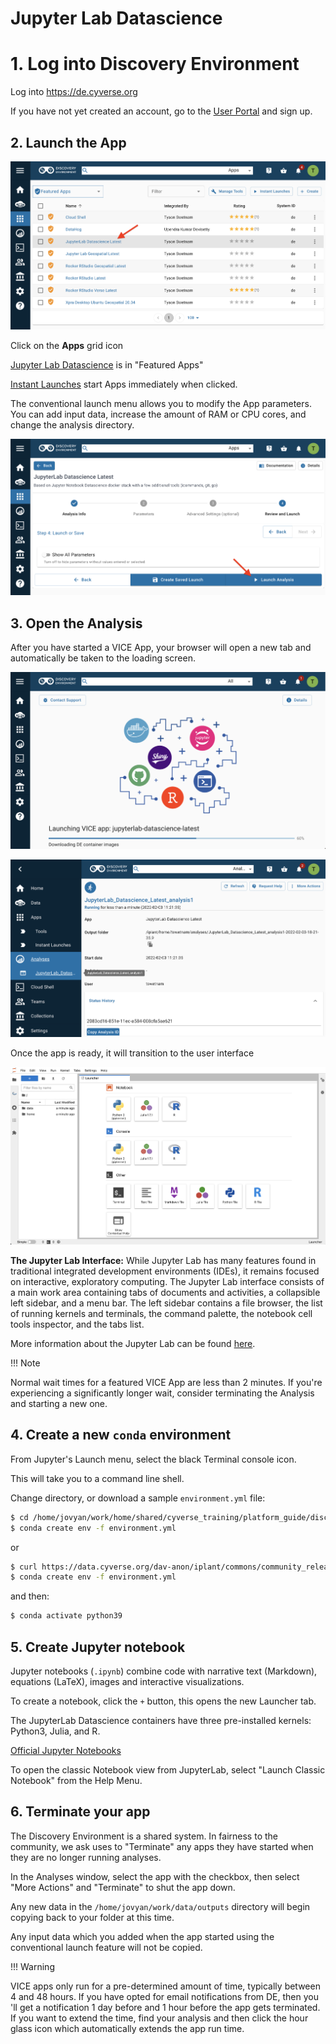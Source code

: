 # Jupyter Lab Datascience

# 1. Log into Discovery Environment

Log into <https://de.cyverse.org>

If you have not yet created an account, go to the [User Portal](https://user.cyverse.org) and sign up.

## 2. Launch the App

[![jupyter_1]][jupyter_1]

  [jupyter_1]: https://github.com/CyVerse-learning-materials/learning-materials-home/raw/mkdocs/assets/de/jupyter_1.png

Click on the **Apps** grid icon

[Jupyter Lab Datascience](https://de.cyverse.org/apps/de/cc77b788-bc45-11eb-9934-008cfa5ae621/launch) is in "Featured Apps"

[Instant Launches](https://de.cyverse.org/instantlaunches) start Apps immediately when clicked.

The conventional launch menu allows you to modify the App parameters. You can add input data, increase the amount of RAM or CPU cores, and change the analysis directory.

[![jupyter_2]][jupyter_2]

  [jupyter_2]: https://github.com/CyVerse-learning-materials/learning-materials-home/raw/mkdocs/assets/de/jupyter_2.png

## 3. Open the Analysis

After you have started a VICE App, your browser will open a new tab and automatically be taken to the loading screen.

[![jupyter_3]][jupyter_3]

  [jupyter_3]: https://github.com/CyVerse-learning-materials/learning-materials-home/raw/mkdocs/assets/de/jupyter_3.png

[![jupyter_4]][jupyter_4]

  [jupyter_4]: https://github.com/CyVerse-learning-materials/learning-materials-home/raw/mkdocs/assets/de/jupyter_4.png

Once the app is ready, it will transition to the user interface 

[![jupyter_5]][jupyter_5]

  [jupyter_5]: https://github.com/CyVerse-learning-materials/learning-materials-home/raw/mkdocs/assets/de/jupyter_5.png

**The Jupyter Lab Interface:** 
While Jupyter Lab has many features found in traditional integrated development environments (IDEs), it remains focused on interactive, exploratory computing. 
The Jupyter Lab interface consists of a main work area containing tabs of documents and activities, a collapsible left sidebar, and a menu bar.
The left sidebar contains a file browser, the list of running kernels and terminals, the command palette, the notebook cell tools inspector, and the tabs list.

More information about the Jupyter Lab can be found [here](https://jupyterlab.readthedocs.io/en/stable/user/interface.html).

!!! Note
  
  Normal wait times for a featured VICE App are less than 2 minutes. 
  If you're experiencing a significantly longer wait, consider terminating the Analysis and starting a new one.

## 4. Create a new `conda` environment

From Jupyter's Launch menu, select the black Terminal console icon.

This will take you to a command line shell.

Change directory, or download a sample `environment.yml` file:

```bash 
$ cd /home/jovyan/work/home/shared/cyverse_training/platform_guide/discovery_environment/jupyter/
$ conda create env -f environment.yml
```

or

```bash
$ curl https://data.cyverse.org/dav-anon/iplant/commons/community_released/cyverse_training/platform_guides/discovery_environment/jupyterlab/environment.yml
$ conda create env -f environment.yml
```

and then:

```bash
$ conda activate python39 
```

## 5. Create Jupyter notebook

Jupyter notebooks (`.ipynb`) combine code with narrative text (Markdown), equations (LaTeX), images and interactive visualizations.

To create a notebook, click the `+` button, this opens the new Launcher tab.

The JupyterLab Datascience containers have three pre-installed kernels: Python3, Julia, and R.

[Official Jupyter Notebooks](https://jupyterlab.readthedocs.io/en/stable/user/notebook.html)

To open the classic Notebook view from JupyterLab, select "Launch Classic Notebook" from the Help Menu.

## 6. Terminate your app

The Discovery Environment is a shared system. In fairness to the community, we ask uses to "Terminate" any apps they have started when
they are no longer running analyses.

In the Analyses window, select the app with the checkbox, then select "More Actions" and "Terminate" to shut the app down.

Any new data in the `/home/jovyan/work/data/outputs` directory will begin copying back to your folder at this time.

Any input data which you added when the app started using the conventional launch feature will not be copied.

!!! Warning

  VICE apps only run for a pre-determined amount of time, typically between 4 and 48 hours. 
  If you have opted for email notifications from DE, then you 'll get a notification 1 day before and 1 hour before the app gets terminated. 
  If you want to extend the time, find your analysis and then click the hour glass icon which automatically extends the app run time.
